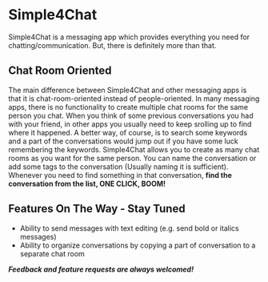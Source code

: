 # Simple4Chat
Simple4Chat is a messaging app which provides everything you need for chatting/communication. 
But, there is definitely more than that.

## Chat Room Oriented
The main difference between Simple4Chat and other messaging apps is that it is chat-room-oriented instead of people-oriented.
In many messaging apps, there is no functionality to create multiple chat rooms for the same person you chat.
When you think of some previous conversations you had with your friend, in other apps you usually need to 
keep srolling up to find where it happened. A better way, of course, is to search some keywords and a part of the conversations would
jump out if you have some luck remembering the keywords. Simple4Chat allows you to create as many chat rooms as you want for the same person.
You can name the conversation or add some tags to the conversation (Usually naming it is sufficient). Whenever you need to find 
something in that conversation, **find the conversation from the list, ONE CLICK, BOOM!**

## Features On The Way - Stay Tuned
* Ability to send messages with text editing (e.g. send bold or italics messages)
* Ability to organize conversations by copying a part of conversation to a separate chat room


**_Feedback and feature requests are always welcomed!_**
